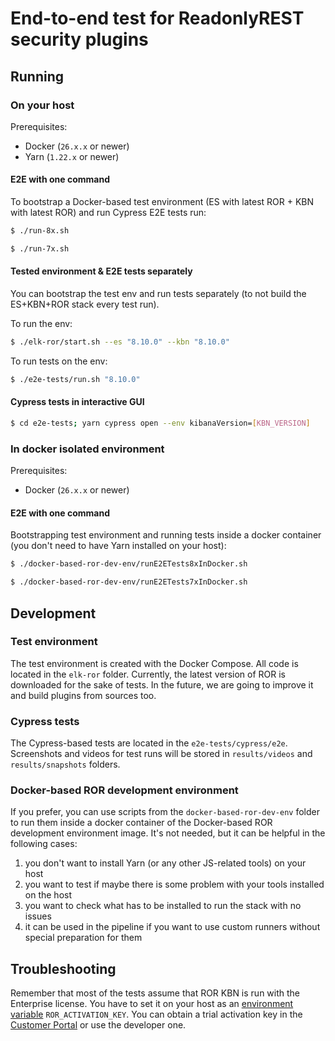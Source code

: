 # End-to-end test for ReadonlyREST security plugins

## Running 

### On your host

Prerequisites:
* Docker (`26.x.x` or newer)
* Yarn (`1.22.x` or newer)

#### E2E with one command 

To bootstrap a Docker-based test environment (ES with latest ROR + KBN with latest ROR) and run Cypress E2E tests run:

```bash
$ ./run-8x.sh
```

```bash
$ ./run-7x.sh
```

#### Tested environment & E2E tests separately

You can bootstrap the test env and run tests separately (to not build the ES+KBN+ROR stack every test run). 

To run the env:
```bash
$ ./elk-ror/start.sh --es "8.10.0" --kbn "8.10.0"
```

To run tests on the env:
```bash
$ ./e2e-tests/run.sh "8.10.0"
```

#### Cypress tests in interactive GUI

```bash
$ cd e2e-tests; yarn cypress open --env kibanaVersion=[KBN_VERSION]
```

### In docker isolated environment 

Prerequisites:
* Docker (`26.x.x` or newer)

#### E2E with one command 

Bootstrapping test environment and running tests inside a docker container (you don't need to have Yarn installed on your host):

```bash
$ ./docker-based-ror-dev-env/runE2ETests8xInDocker.sh
```

```bash
$ ./docker-based-ror-dev-env/runE2ETests7xInDocker.sh
```

## Development

### Test environment 

The test environment is created with the Docker Compose. All code is located in the `elk-ror` folder. Currently, the latest version of ROR is downloaded for the sake of tests. In the future, we are going to improve it and build plugins from sources too.

### Cypress tests

The Cypress-based tests are located in the `e2e-tests/cypress/e2e`. Screenshots and videos for test runs will be stored in `results/videos` and `results/snapshots` folders.

### Docker-based ROR development environment 

If you prefer, you can use scripts from the `docker-based-ror-dev-env` folder to run them inside a docker container of the Docker-based ROR development environment image. It's not needed, but it can be helpful in the following cases:
1. you don't want to install Yarn (or any other JS-related tools) on your host
2. you want to test if maybe there is some problem with your tools installed on the host
3. you want to check what has to be installed to run the stack with no issues
4. it can be used in the pipeline if you want to use custom runners without special preparation for them

## Troubleshooting

Remember that most of the tests assume that ROR KBN is run with the Enterprise license. You have to set it on your host as an [environment variable](https://www.baeldung.com/linux/bash-set-and-export#export-command-in-bash) `ROR_ACTIVATION_KEY`. You can obtain a trial activation key in the [Customer Portal](https://readonlyrest.com/customer) or use the developer one. 